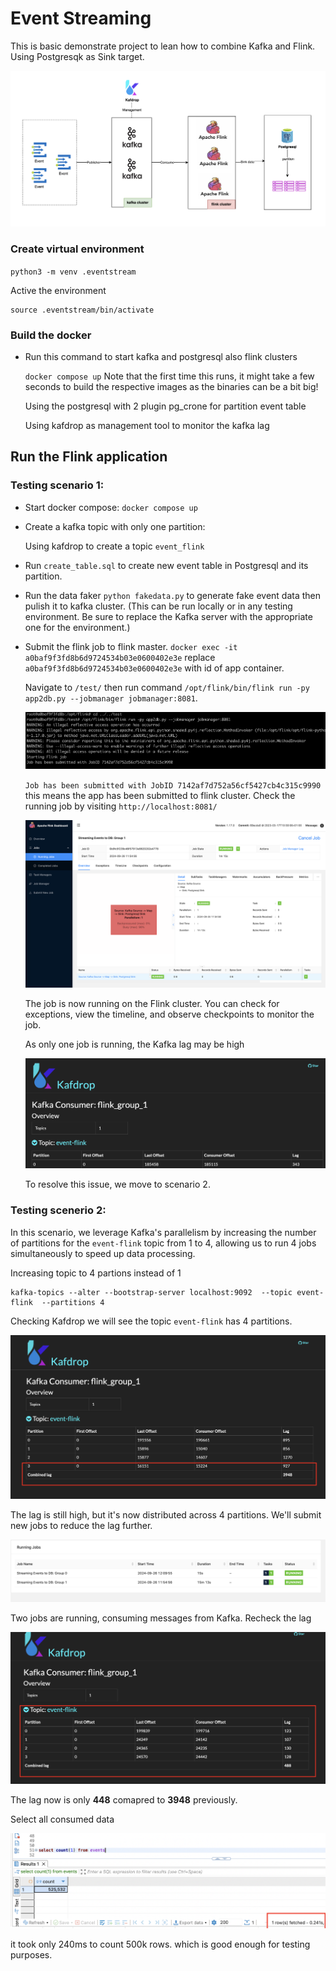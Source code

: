 # Event Streaming
This is basic demonstrate project to lean how to combine Kafka and Flink. Using Postgresqk as Sink target.

![![high level architecture]](./images/system_design.png)

### Create virtual environment
`python3 -m venv .eventstream`

Active the environment

    source .eventstream/bin/activate

### Build the docker
* Run this command to start kafka and postgresql also flink clusters

    `docker compose up` Note that the first time this runs, it might take a few seconds to build the respective images as the binaries can be a bit big!
    
    Using the postgresql with 2 plugin pg_crone for partition event table

    Using kafdrop as management tool to monitor the kafka lag



## Run the Flink application
### Testing scenario 1:
* Start docker compose: `docker compose up`

* Create a kafka topic with only one partition:
    
    Using kafdrop to create a topic `event_flink`
    
* Run `create_table.sql` to create new event table in Postgresql and its partition.

* Run the data faker `python fakedata.py` to generate fake event data then pulish it to kafka cluster. (This can be run locally or in any testing environment. Be sure to replace the Kafka server with the appropriate one for the environment.)

* Submit the flink job to flink master. 
    `docker exec -it a0baf9f3fd8b6d9724534b03e0600402e3e` replace `a0baf9f3fd8b6d9724534b03e0600402e3e` with id of app container.

    Navigate to `/test/` then run command `/opt/flink/bin/flink run -py app2db.py --jobmanager jobmanager:8081`. 

    ![![high level architecture]](./images/submit_flink_app.png)
    
    `Job has been submitted with JobID 7142af7d752a56cf5427cb4c315c9990` this means the app has been submitted to flink cluster. Check the running job by visiting `http://localhost:8081/`


    ![![high level architecture]](./images/app_running_test_1.png)

    The job is now running on the Flink cluster. You can check for exceptions, view the timeline, and observe checkpoints to monitor the job.

    As only one job is running, the Kafka lag may be high

    ![![high level architecture]](./images/lag_test_1.png)

    To resolve this issue, we move to scenario 2.

### Testing scenerio 2:

In this scenario, we leverage Kafka's parallelism by increasing the number of partitions for the `event-flink` topic from 1 to 4, allowing us to run 4 jobs simultaneously to speed up data processing.

Increasing topic to 4 partions instead of 1

    kafka-topics --alter --bootstrap-server localhost:9092  --topic event-flink  --partitions 4

Checking Kafdrop we will see the topic `event-flink` has 4 partitions.

![![high level architecture]](./images/lag_test_2.png)

The lag is still high, but it's now distributed across 4 partitions. We'll submit new jobs to reduce the lag further.

![![high level architecture]](./images/app_test_2.png)

Two jobs are running, consuming messages from Kafka. Recheck the lag

![![high level architecture]](./images/lag_test_2_2.png)

The lag now is only **448** comapred to **3948** previously.

Select all consumed data

![![high level architecture]](./images/sql_select.png)

it took only 240ms to count 500k rows. which is good enough for testing purposes.